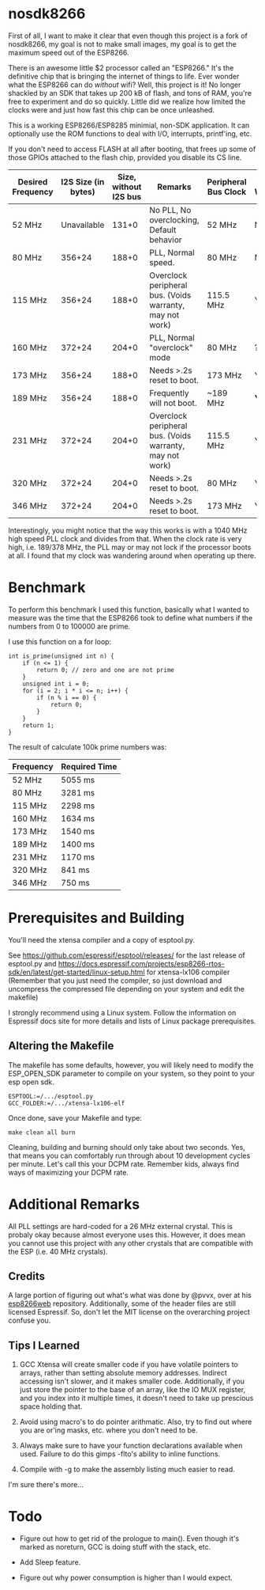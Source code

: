# nosdk8266

First of all, I want to make it clear that even though this project is a fork of nosdk8266, my goal is not to make small images, my goal is to get the maximum speed out of the ESP8266.

There is an awesome little $2 processor called an "ESP8266."  It's the definitive chip that is bringing the internet of things to life. Ever wonder what the ESP8266 can do *without* wifi?  Well, this project is it!  No longer shackled by an SDK that takes up 200 kB of flash, and tons of RAM, you're free to experiment and do so quickly.  Little did we realize how limited the clocks were and just how fast this chip can be once unleashed.

This is a working ESP8266/ESP8285 minimial, non-SDK application.  It can optionally use the ROM functions to deal with I/O, interrupts, printf'ing, etc.

If you don't need to access FLASH at all after booting, that frees up some of those GPIOs attached to the flash chip, provided you disable its CS line.

| Desired Frequency | I2S Size (in bytes) | Size, without I2S bus | Remarks | Peripheral Bus Clock | Voids Warranty |
| ----------------- | ----------------------- | --------------------- | ------- | ----- | -------------- |
| 52 MHz | Unavailable | 131+0 | No PLL, No overclocking, Default behavior | 52 MHz | N |
| 80 MHz | 356+24 | 188+0 | PLL, Normal speed. | 80 MHz | N |
| 115 MHz | 356+24 | 188+0 | Overclock peripheral bus. (Voids warranty, may not work) | 115.5 MHz | Y |
| 160 MHz | 372+24 | 204+0 | PLL, Normal "overclock" mode | 80 MHz | ? |
| 173 MHz | 356+24 | 188+0 | Needs >.2s reset to boot. | 173 MHz | Y |
| 189 MHz | 356+24 | 188+0 | Frequently will not boot. | ~189 MHz | **YES** |
| 231 MHz | 372+24 | 204+0 | Overclock peripheral bus. (Voids warranty, may not work) | 115.5 MHz | Y |
| 320 MHz | 372+24 | 204+0 | Needs >.2s reset to boot. | 80 MHz | Y |
| 346 MHz | 372+24 | 204+0 | Needs >.2s reset to boot. | 173 MHz | Y |

Interestingly, you might notice that the way this works is with a 1040 MHz high speed PLL clock and divides from that.  When the clock rate is very high, i.e. 189/378 MHz, the PLL may or may not lock if the processor boots at all.  I found that my clock was wandering around when operating up there.

# Benchmark

To perform this benchmark I used this function, basically what I wanted to measure was the time that the ESP8266 took to define what numbers if the numbers from 0 to 100000 are prime.

I use this function on a for loop:

```
int is_prime(unsigned int n) {
   	if (n <= 1) {
   		return 0; // zero and one are not prime
   	}
   	unsigned int i = 0;
   	for (i = 2; i * i <= n; i++) {
       	if (n % i == 0) {
       		return 0;
       	}
    }
    return 1;
} 
```
The result of calculate 100k prime numbers was:

| Frequency | Required Time |
|-----------|---------------|
| 52 MHz    | 5055 ms       |
| 80 MHz    | 3281 ms       |
| 115 MHz   | 2298 ms       |
| 160 MHz   | 1634 ms       |
| 173 MHz   | 1540 ms       |
| 189 MHz   | 1400 ms       |
| 231 MHz   | 1170 ms       |
| 320 MHz   | 841 ms        |
| 346 MHz   | 750 ms        |

# Prerequisites and Building

You'll need the xtensa compiler and a copy of esptool.py.

See https://github.com/espressif/esptool/releases/ for the last release of esptool.py
and https://docs.espressif.com/projects/esp8266-rtos-sdk/en/latest/get-started/linux-setup.html for xtensa-lx106 compiler
(Remember that you just need the compiler, so just download and uncompress the compressed file depending on your system and edit the makefile)

I strongly recommend using a Linux system.  Follow the information on Espressif docs site for more details and lists of Linux package prerequisites.

## Altering the Makefile

The makefile has some defaults, however, you will likely need to modify the ESP_OPEN_SDK parameter to compile on your system, so they point to your esp open sdk.

```
ESPTOOL:=/.../esptool.py
GCC_FOLDER:=/.../xtensa-lx106-elf
```

Once done, save your Makefile and type:

```
make clean all burn
```

Cleaning, building and burning should only take about two seconds.  Yes, that means you can comfortably run through about 10 development cycles per minute.  Let's call this your DCPM rate. Remember kids, always find ways of maximizing your DCPM rate.


# Additional Remarks

All PLL settings are hard-coded for a 26 MHz external crystal.  This is probaly okay because almost everyone uses this.  However, it does mean you cannot use this project with any other crystals that are compatible with the ESP (i.e. 40 MHz crystals).

## Credits

A large portion of figuring out what's what was done by @pvvx, over at  his [esp8266web](https://github.com/pvvx/esp8266web/) repository.  Additionally, some of the header files are still licensed Espressif.  So, don't let the MIT license on the overarching project confuse you.

## Tips I Learned

1. GCC Xtensa will create smaller code if you have volatile pointers to arrays, rather than setting absolute memory addresses.  Indirect accessing isn't slower, and it makes smaller code.  Additionally, if you just store the pointer to the base of an array, like the IO MUX register, and you index into it multiple times, it doesn't need to take up prescious space holding that.

2. Avoid using macro's to do pointer arithmatic.  Also, try to find out where you are or'ing masks, etc. where you don't need to be.

3. Always make sure to have your function declarations available when used.  Failure to do this gimps -flto's ability to inline functions.

4. Compile with -g to make the assembly listing much easier to read. 

I'm sure there's more...
# Todo

* Figure out how to get rid of the prologue to main().  Even though it's marked as noreturn, GCC is doing stuff with the stack, etc.

* Add Sleep feature.

* Figure out why power consumption is higher than I would expect.
